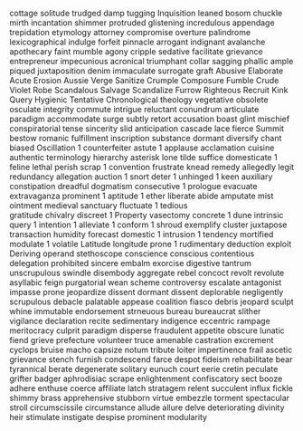 cottage
solitude
trudged
damp
tugging
Inquisition
leaned
bosom
chuckle
mirth
incantation
shimmer
protruded
glistening
incredulous
appendage
trepidation
etymology
attorney
compromise
overture
palindrome
lexicographical
indulge
forfeit
pinnacle
arrogant
indignant
avalanche
apothecary
faint
mumble
agony
cripple
sedative
facilitate
grievance
entrepreneur
impecunious
acronical
triumphant
collar
sagging
phallic
ample
piqued
juxtaposition
denim
immaculate
surrogate
graft
Abusive
Elaborate
Acute
Erosion
Aussie
Verge
Sanitize
Crumple
Composure
Fumble
Crude
Violet
Robe
Scandalous
Salvage
Scandalize
Furrow
Righteous
Recruit
Kink
Query
Hygienic
Tentative
Chronological
theology
vegetative
obsolete
osculate
integrity
commute
intrigue
reluctant
conundrum
articulate
paradigm
accommodate
surge
subtly
retort
accusation
boast
glint
mischief
conspiratorial
tense
sincerity
slid
anticipation
cascade
lace
fierce
Summit
bestow
romanic
fulfillment
inscription
substance
dormant
diversify
chant
biased
Oscillation 1
counterfeiter
astute 1
applause
acclamation
cuisine
authentic
terminology
hierarchy
asterisk
lone
tilde
suffice
domesticate 1
feline 
lethal
perish
scrap 1
convention
frustrate
knead
remedy
allegedly
legit
redundancy
allegation
auction 1
snort 
deter 1
unhinged 1
keen
auxiliary
constipation
dreadful
dogmatism
consecutive 1
prologue
evacuate
extravaganza
prominent 1 
aptitude 1 
ether
liberate
abide 
amputate
mist
ointment
medieval
sanctuary
fluctuate 1 
tedious    
gratitude
chivalry
discreet 1
Property 
vasectomy 
concrete 1 
dune
intrinsic
query 1 
intention 1
alleviate 1
conform 1 
shroud
exemplify
cluster
juxtapose
transaction
humidity
forecast
domestic 1 
intrusion 1 
tendency
mortified
modulate 1 
volatile
Latitude
longitude
prone 1
rudimentary
deduction 
exploit
Deriving
operand
stethoscope
conscience
conscious
contentious
delegation
prohibited
sincere
embalm
exorcise
digestive
tantrum
unscrupulous
swindle
disembody
aggregate
rebel
concoct
revolt
revolute
asyllabic
feign
purgatorial
wean
scheme
controversy
escalate
antagonist
impasse
prone
jeopardize
dissent
dormant
dissent
deplorable
negligently
scrupulous
debacle
palatable
appease
coalition
fiasco
debris
jeopard
sculpt
whine
immutable
endorsement
strneuous
bureau
bureaucrat
slither
vigilance
declaration
recite
sedimentary
indigence
eccentric
rampage
meritocracy
culprit
paradigm
disperse
fraudulent
appetite
obscure
lunatic
fiend
grieve
prefecture
volunteer
truce
amenable
castration
excrement
cyclops
bruise
macho
capsize
notum
tribute
loiter
impertinence
frail
ascetic
grievance
stench
furnish
condescend
farce
despot
fideism
rehabilitate
bear
tyrannical
berate
degenerate
solitary
eunuch
court
eerie
cretin
peculate
grifter
badger
aphrodisiac
scrape
enlightenment
confiscatory
sect
booze
adhere
enthuse
coerce
affiliate
latch
stratagem
relent
succulent
influx
fickle
shimmy
brass
apprehensive
stubborn
virtue
embezzle
torment
spectacular
stroll
circumscissile
circumstance
allude
allure
delve
deteriorating
divinity
heir
stimulate
instigate
despise
prominent
modularity

